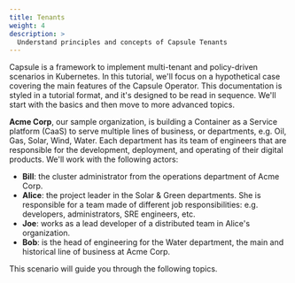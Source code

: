 ```yaml
---
title: Tenants
weight: 4
description: >
  Understand principles and concepts of Capsule Tenants
---
```

Capsule is a framework to implement multi-tenant and policy-driven scenarios in Kubernetes. In this tutorial, we'll focus on a hypothetical case covering the main features of the Capsule Operator. This documentation is styled in a tutorial format, and it's designed to be read in sequence. We'll start with the basics and then move to more advanced topics.

**Acme Corp**, our sample organization, is building a Container as a Service platform (CaaS) to serve multiple lines of business, or departments, e.g. Oil, Gas, Solar, Wind, Water. Each department has its team of engineers that are responsible for the development, deployment, and operating of their digital products. We'll work with the following actors:

* **Bill**: the cluster administrator from the operations department of Acme Corp.
* **Alice**: the project leader in the Solar & Green departments. She is responsible for a team made of different job responsibilities: e.g. developers, administrators, SRE engineers, etc.
* **Joe**: works as a lead developer of a distributed team in Alice's organization.
* **Bob**: is the head of engineering for the Water department, the main and historical line of business at Acme Corp.

This scenario will guide you through the following topics.